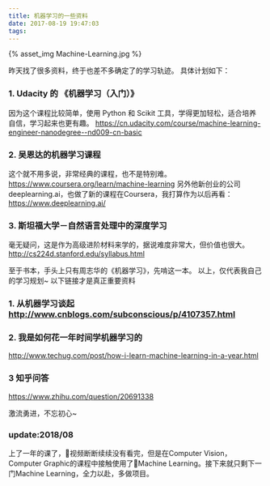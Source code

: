 ```yaml
---
title: 机器学习的一些资料
date: 2017-08-19 19:47:03
tags:
---
```

{% asset_img Machine-Learning.jpg %}


昨天找了很多资料，终于也差不多确定了的学习轨迹。
具体计划如下：
<!-- more -->

### 1.  Udacity 的 《机器学习（入门）》
因为这个课程比较简单，使用 Python 和 Scikit 工具，学得更加轻松，适合培养自信，学习起来也更有趣。
https://cn.udacity.com/course/machine-learning-engineer-nanodegree--nd009-cn-basic

### 2. 吴恩达的机器学习课程
这个就不用多说，非常经典的课程，也不是特别难。
https://www.coursera.org/learn/machine-learning
另外他新创业的公司deeplearning.ai，也做了新的课程在Coursera，我打算作为以后再看：https://www.deeplearning.ai/

### 3. 斯坦福大学－自然语言处理中的深度学习
毫无疑问，这是作为高级进阶材料来学的，据说难度非常大，但价值也很大。
http://cs224d.stanford.edu/syllabus.html

至于书本，手头上只有周志华的《机器学习》，先啃这一本。
以上，仅代表我自己的学习规划~ 
以下链接才是真正重要资料

### 1. 从机器学习谈起 http://www.cnblogs.com/subconscious/p/4107357.html

### 2. 我是如何花一年时间学机器学习的
http://www.techug.com/post/how-i-learn-machine-learning-in-a-year.html

### 3 知乎问答
https://www.zhihu.com/question/20691338

激流勇进，不忘初心~

### update:2018/08
上了一年的课了，视频断断续续没有看完，但是在Computer Vision，Computer Graphic的课程中接触使用了Machine Learning。接下来就只剩下一门Machine Learning，全力以赴，多做项目。